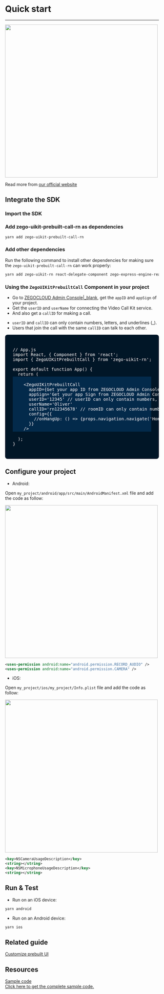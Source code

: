 # Quick start

- - -

<img src="https://user-images.githubusercontent.com/5242852/188269744-bc605919-ac98-4fac-bdac-fcb58334a470.gif" width=500/>

Read more from [our official website](https://docs.zegocloud.com/article/14764)


## Integrate the SDK

### Import the SDK

### Add zego-uikit-prebuilt-call-rn as dependencies

```bash
yarn add zego-uikit-prebuilt-call-rn 
```

### Add other dependencies

Run the following command to install other dependencies for making sure the `zego-uikit-prebuilt-call-rn` can work properly:

```bash
yarn add zego-uikit-rn react-delegate-component zego-express-engine-reactnative
```

### Using the `ZegoUIKitPrebuiltCall` Component in your project

- Go to [ZEGOCLOUD Admin Console\|_blank](https://console.zegocloud.com/), get the `appID` and `appSign` of your project.
- Get the `userID` and `userName` for connecting the Video Call Kit service. 
- And also get a `callID` for making a call.

<div class="mk-hint">

- `userID` and `callID` can only contain numbers, letters, and underlines (_). 
- Users that join the call with the same `callID` can talk to each other. 
</div>



<pre style="background-color: #011627; border-radius: 8px; padding: 25px; color: white"><div>
// App.js
import React, { Component } from 'react';
import { ZegoUIKitPrebuiltCall } from 'zego-uikit-rn';

export default function App() {
  return (
<div style="background-color:#032A4B; margin: 0px; padding: 2px;">
    &lt;ZegoUIKitPrebuiltCall
      appID={Get your app ID from ZEGOCLOUD Admin Console.}
      appSign='Get your app Sign from ZEGOCLOUD Admin Console.'
      userID='12345' // userID can only contain numbers, letters, and underlines (_). 
      userName='Oliver'
      callID='rn12345678' // roomID can only contain numbers, letters, and underlines (_). 
      config={{
        //onHangUp: () => {props.navigation.navigate('HomePage')}
      }}
    /&gt;
</div>
  );
}

</div></pre>


## Configure your project

- Android: 

Open `my_project/android/app/src/main/AndroidManifest.xml` file and add the code as follow:

<img src="https://user-images.githubusercontent.com/5242852/188270423-19fd9e83-f588-4599-b365-fdfa3ac39898.gif" width=500/>

```xml
<uses-permission android:name="android.permission.RECORD_AUDIO" />
<uses-permission android:name="android.permission.CAMERA" />
```

- iOS:

Open `my_project/ios/my_project/Info.plist` file and add the code as follow:

<img src="https://user-images.githubusercontent.com/5242852/188270427-6b4638bb-d0f2-483d-b43a-179e7490cf06.gif" width=500/>

```xml
<key>NSCameraUsageDescription</key>
<string></string>
<key>NSMicrophoneUsageDescription</key>
<string></string>
```

## Run & Test

- Run on an iOS device:
```bash
yarn android
```
- Run on an Android device:
```bash
yarn ios
```

## Related guide

[Customize prebuilt UI](!ZEGOUIKIT_Custom_prebuilt_UI)


## Resources

<div class="md-grid-list-box">
  <a href="https://github.com/ZEGOCLOUD/zego_uikit_prebuilt_call_example_rn" class="md-grid-item" target="_blank">
    <div class="grid-title">Sample code</div>
    <div class="grid-desc">Click here to get the complete sample code.</div>
  </a>
</div>
